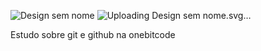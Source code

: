 ![Design sem nome](https://github.com/PedroKons/Aprendizado-git-github/assets/108807271/348c2d8f-3758-4f77-bed7-1a3f803ca652)
![Uploading Design sem nome.s<svg xmlns="http://www.w3.org/2000/svg" xmlns:xlink="http://www.w3.org/1999/xlink" width="6912" zoomAndPan="magnify" viewBox="0 0 5184 2592.000001" height="3456" preserveAspectRatio="xMidYMid meet" version="1.0"><defs><g/><clipPath id="67019e4806"><path d="M 678.585938 1428.984375 L 1291.496094 1428.984375 L 1291.496094 1972.582031 L 678.585938 1972.582031 Z M 678.585938 1428.984375 " clip-rule="nonzero"/></clipPath><clipPath id="13381b70b2"><path d="M 916.226562 919.546875 L 1291.496094 919.546875 L 1291.496094 1304.71875 L 916.226562 1304.71875 Z M 916.226562 919.546875 " clip-rule="nonzero"/></clipPath><clipPath id="9465785aa1"><path d="M 1371.699219 806.175781 L 1816.28125 806.175781 L 1816.28125 1112.132812 L 1371.699219 1112.132812 Z M 1371.699219 806.175781 " clip-rule="nonzero"/></clipPath><clipPath id="f8469dff21"><path d="M 1400.90625 1225.507812 L 2063.324219 1225.507812 L 2063.324219 1600.777344 L 1400.90625 1600.777344 Z M 1400.90625 1225.507812 " clip-rule="nonzero"/></clipPath><clipPath id="89d9e45750"><path d="M 1411.304688 1700.785156 L 1816.28125 1700.785156 L 1816.28125 2085.957031 L 1411.304688 2085.957031 Z M 1411.304688 1700.785156 " clip-rule="nonzero"/></clipPath></defs><path fill="#ffffff" d="M 1 0 L 5183 0 L 5183 2591 L 1 2591 Z M 1 0 " fill-opacity="1" fill-rule="nonzero"/><path fill="#101010" d="M 1 0 L 5183 0 L 5183 2591 L 1 2591 Z M 1 0 " fill-opacity="1" fill-rule="nonzero"/><g clip-path="url(#67019e4806)"><path fill="#fbc308" d="M 678.585938 1428.984375 L 1292.257812 1428.984375 L 1292.257812 1972.582031 L 678.585938 1972.582031 Z M 678.585938 1428.984375 " fill-opacity="1" fill-rule="nonzero"/></g><g clip-path="url(#13381b70b2)"><path fill="#fbc308" d="M 916.226562 919.546875 L 1291.496094 919.546875 L 1291.496094 1305.078125 L 916.226562 1305.078125 Z M 916.226562 919.546875 " fill-opacity="1" fill-rule="nonzero"/></g><g clip-path="url(#9465785aa1)"><path fill="#fbc308" d="M 1371.699219 806.175781 L 1816.292969 806.175781 L 1816.292969 1112.132812 L 1371.699219 1112.132812 Z M 1371.699219 806.175781 " fill-opacity="1" fill-rule="nonzero"/></g><g clip-path="url(#f8469dff21)"><path fill="#fbc308" d="M 1400.90625 1225.507812 L 2063.496094 1225.507812 L 2063.496094 1600.777344 L 1400.90625 1600.777344 Z M 1400.90625 1225.507812 " fill-opacity="1" fill-rule="nonzero"/></g><g clip-path="url(#89d9e45750)"><path fill="#fbc308" d="M 1411.304688 1700.785156 L 1816.035156 1700.785156 L 1816.035156 2085.957031 L 1411.304688 2085.957031 Z M 1411.304688 1700.785156 " fill-opacity="1" fill-rule="nonzero"/></g><path stroke-linecap="butt" transform="matrix(0, 8.376745, -8.376745, 0, 2327.914516, 743.003089)" fill="none" stroke-linejoin="miter" d="M 0.0000975749 2.000104 L 159.999868 2.000104 " stroke="#fbc308" stroke-width="4" stroke-opacity="1" stroke-miterlimit="4"/><g fill="#ffffff" fill-opacity="1"><g transform="translate(2723.966775, 1688.533104)"><g><path d="M 66.9375 -941.15625 L 66.9375 -378.875 L 354.78125 -378.875 C 460.546875 -378.875 539.53125 -402.96875 593.078125 -449.828125 C 647.96875 -498.03125 674.75 -567.640625 674.75 -660.015625 C 674.75 -752.390625 647.96875 -822.015625 593.078125 -868.875 C 539.53125 -917.0625 460.546875 -941.15625 354.78125 -941.15625 Z M 194.125 -828.703125 L 354.78125 -828.703125 C 413.6875 -828.703125 459.203125 -815.3125 491.328125 -783.1875 C 523.46875 -752.390625 539.53125 -710.890625 539.53125 -660.015625 C 539.53125 -609.140625 523.46875 -570.328125 491.328125 -538.1875 C 459.203125 -507.390625 413.6875 -491.328125 354.78125 -491.328125 L 194.125 -491.328125 Z M 66.9375 -250.359375 L 66.9375 0 L 194.125 0 L 194.125 -250.359375 Z M 66.9375 -250.359375 "/></g></g></g><g fill="#ffffff" fill-opacity="1"><g transform="translate(3464.266587, 1688.533104)"><g><path d="M 66.9375 -942.5 L 66.9375 -451.171875 L 194.125 -451.171875 C 238.296875 -411 282.484375 -368.171875 328 -321.3125 C 374.859375 -275.78125 435.109375 -214.203125 508.734375 -139.234375 C 583.703125 -64.265625 629.234375 -18.75 645.296875 -1.34375 L 813.984375 -1.34375 L 313.28125 -503.375 L 780.515625 -942.5 L 615.84375 -942.5 L 194.125 -544.890625 L 194.125 -942.5 Z M 66.9375 -336.03125 L 66.9375 -1.34375 L 194.125 -1.34375 L 194.125 -336.03125 Z M 66.9375 -336.03125 "/></g></g></g><g fill="#fbc308" fill-opacity="1"><g transform="translate(2573.073907, 2035.408452)"><g><path d="M 4.25 -130.921875 L 39.25 -130.921875 L 39.25 -0.421875 L 54.109375 -0.421875 L 54.109375 -130.921875 L 89.125 -130.921875 L 89.125 -144.71875 L 4.25 -144.71875 Z M 4.25 -130.921875 "/></g></g></g><g fill="#fbc308" fill-opacity="1"><g transform="translate(2687.648805, 2035.408452)"><g><path d="M 101.640625 0 L 101.640625 -13.796875 L 30.765625 -13.796875 L 30.765625 -65.140625 L 99.515625 -65.140625 L 99.515625 -79.140625 L 30.765625 -79.140625 L 30.765625 -130.5 L 101.640625 -130.5 L 101.640625 -144.28125 L 15.921875 -144.28125 L 15.921875 0 Z M 101.640625 0 "/></g></g></g><g fill="#fbc308" fill-opacity="1"><g transform="translate(2826.410764, 2035.408452)"><g><path d="M 148.3125 -44.140625 L 131.984375 -44.140625 C 126.890625 -34.796875 119.890625 -27.15625 110.96875 -21.640625 C 102.0625 -15.921875 92.09375 -13.15625 81.484375 -13.15625 C 65.5625 -13.15625 51.984375 -18.890625 40.734375 -30.765625 C 29.703125 -42.015625 24.40625 -55.8125 24.40625 -71.9375 C 24.40625 -88.0625 29.703125 -101.84375 40.734375 -113.3125 C 45.828125 -118.609375 51.984375 -122.859375 58.984375 -126.046875 C 65.78125 -129.21875 72.5625 -130.921875 79.359375 -130.921875 C 85.9375 -130.921875 91.671875 -130.078125 96.75 -128.578125 C 112.25 -123.921875 123.921875 -114.578125 131.765625 -100.359375 L 148.109375 -100.359375 C 142.59375 -113.9375 133.890625 -124.984375 121.796875 -133.46875 C 109.484375 -141.953125 96.125 -146.203125 81.484375 -146.203125 C 61.328125 -146.203125 44.34375 -138.765625 30.34375 -124.125 C 23.765625 -117.34375 18.671875 -109.28125 15.0625 -100.359375 C 11.25 -91.453125 9.546875 -81.90625 9.546875 -71.9375 C 9.546875 -51.5625 16.34375 -34.375 30.34375 -19.953125 C 44.34375 -5.09375 61.328125 2.125 81.484375 2.125 C 96.125 2.125 109.484375 -2.125 122.015625 -10.609375 C 134.109375 -19.09375 142.796875 -30.125 148.3125 -44.140625 Z M 148.3125 -44.140625 "/></g></g></g><g fill="#fbc308" fill-opacity="1"><g transform="translate(3002.302096, 2035.408452)"><g><path d="M 30.765625 0 L 30.765625 -64.5 L 96.328125 -64.5 L 96.328125 0 L 111.1875 0 L 111.1875 -144.28125 L 96.328125 -144.28125 L 96.328125 -79.359375 L 30.765625 -79.359375 L 30.765625 -144.28125 L 15.921875 -144.28125 L 15.921875 0 Z M 30.765625 0 "/></g></g></g><g fill="#fbc308" fill-opacity="1"><g transform="translate(3150.611619, 2035.408452)"><g/></g></g><g fill="#fbc308" fill-opacity="1"><g transform="translate(3229.118043, 2035.408452)"><g><path d="M 55.8125 -67.90625 C 74.484375 -63.4375 87.203125 -58.5625 94 -53.046875 C 98.671875 -49.234375 101 -44.34375 101 -38.40625 C 101 -32.46875 99.734375 -27.578125 97.1875 -24.1875 C 90.8125 -15.28125 79.359375 -10.828125 63.234375 -10.828125 C 40.734375 -10.828125 28.015625 -18.453125 25.25 -33.734375 L 7.84375 -33.734375 C 12.9375 -9.34375 31.40625 2.765625 63.234375 2.765625 C 77.453125 2.765625 89.328125 -0.21875 98.875 -6.578125 C 110.34375 -14 116.28125 -25.03125 116.28125 -39.46875 C 116.28125 -51.34375 111.609375 -60.46875 102.28125 -66.84375 C 95.703125 -71.5 85.09375 -75.75 70.453125 -79.578125 C 55.59375 -83.390625 46.046875 -86.578125 41.59375 -88.90625 C 31.828125 -93.78125 26.953125 -100.578125 27.15625 -109.484375 C 27.15625 -114.15625 28.015625 -118.1875 30.125 -121.15625 C 35.640625 -129.4375 45.40625 -133.671875 59.40625 -133.671875 C 79.140625 -133.671875 90.390625 -127.3125 93.359375 -115 L 109.484375 -115 C 104.1875 -135.796875 87.421875 -146.40625 59.40625 -146.40625 C 46.6875 -146.40625 35.4375 -143.015625 26.09375 -136.21875 C 16.546875 -129.4375 11.671875 -119.46875 11.671875 -105.875 C 11.671875 -87.421875 26.53125 -74.6875 55.8125 -67.90625 Z M 55.8125 -67.90625 "/></g></g></g><g fill="#fbc308" fill-opacity="1"><g transform="translate(3372.123336, 2035.408452)"><g><path d="M 143.015625 -72.5625 C 143.015625 -56.015625 137.078125 -42.015625 125.609375 -30.5625 C 113.9375 -18.890625 99.9375 -13.15625 83.609375 -13.15625 C 67.265625 -13.15625 53.265625 -18.890625 41.796875 -30.5625 C 30.125 -42.015625 24.40625 -56.015625 24.40625 -72.5625 C 24.40625 -88.6875 30.125 -102.703125 41.796875 -114.375 C 53.265625 -125.828125 67.265625 -131.765625 83.609375 -131.765625 C 99.9375 -131.765625 113.9375 -125.828125 125.609375 -114.375 C 137.078125 -102.703125 143.015625 -88.6875 143.015625 -72.5625 Z M 157.875 -72.5625 C 157.875 -82.75 155.75 -92.296875 151.921875 -101.421875 C 148.109375 -110.34375 142.796875 -118.1875 136.015625 -124.984375 C 129.21875 -131.5625 121.375 -136.859375 112.453125 -140.6875 C 103.328125 -144.5 93.78125 -146.625 83.609375 -146.625 C 73.421875 -146.625 63.65625 -144.5 54.75 -140.6875 C 45.828125 -136.859375 37.984375 -131.5625 31.1875 -124.984375 C 24.40625 -118.1875 19.09375 -110.34375 15.28125 -101.421875 C 11.453125 -92.296875 9.546875 -82.75 9.546875 -72.5625 C 9.546875 -62.390625 11.453125 -52.625 15.28125 -43.703125 C 19.09375 -34.59375 24.40625 -26.734375 31.1875 -19.953125 C 37.984375 -13.15625 45.828125 -7.84375 54.75 -4.03125 C 63.65625 -0.21875 73.421875 1.703125 83.609375 1.703125 C 93.78125 1.703125 103.328125 -0.21875 112.453125 -4.03125 C 121.375 -7.84375 129.21875 -13.15625 136.015625 -19.953125 C 142.796875 -26.734375 148.109375 -34.59375 151.921875 -43.703125 C 155.75 -52.625 157.875 -62.390625 157.875 -72.5625 Z M 157.875 -72.5625 "/></g></g></g><g fill="#fbc308" fill-opacity="1"><g transform="translate(3560.744673, 2035.408452)"><g><path d="M 30.765625 -14.859375 L 30.765625 -144.28125 L 15.921875 -144.28125 L 15.921875 0 L 82.328125 0 L 82.328125 -14.859375 Z M 30.765625 -14.859375 "/></g></g></g><g fill="#fbc308" fill-opacity="1"><g transform="translate(3668.530211, 2035.408452)"><g><path d="M 120.3125 -47.75 L 120.3125 -144.28125 L 105.453125 -144.28125 L 105.453125 -45.625 C 105.453125 -39.671875 104.390625 -34.796875 102.28125 -30.765625 C 96.125 -18.890625 84.234375 -12.9375 66.625 -12.9375 C 55.171875 -12.9375 46.046875 -15.484375 39.25 -20.578125 C 31.40625 -26.3125 27.578125 -34.59375 27.578125 -45.625 L 27.578125 -144.28125 L 12.734375 -144.28125 L 12.734375 -47.75 C 12.734375 -32.046875 17.828125 -19.734375 28.015625 -10.828125 C 37.5625 -2.328125 50.5 1.90625 66.625 1.90625 C 82.546875 1.90625 95.265625 -2.328125 105.03125 -10.828125 C 115.21875 -19.734375 120.3125 -32.046875 120.3125 -47.75 Z M 120.3125 -47.75 "/></g></g></g><g fill="#fbc308" fill-opacity="1"><g transform="translate(3822.78038, 2035.408452)"><g><path d="M 4.25 -130.921875 L 39.25 -130.921875 L 39.25 -0.421875 L 54.109375 -0.421875 L 54.109375 -130.921875 L 89.125 -130.921875 L 89.125 -144.71875 L 4.25 -144.71875 Z M 4.25 -130.921875 "/></g></g></g><g fill="#fbc308" fill-opacity="1"><g transform="translate(3937.355279, 2035.408452)"><g><path d="M 30.765625 0 L 30.765625 -144.28125 L 15.921875 -144.28125 L 15.921875 0 Z M 30.765625 0 "/></g></g></g><g fill="#fbc308" fill-opacity="1"><g transform="translate(4005.253238, 2035.408452)"><g><path d="M 143.015625 -72.5625 C 143.015625 -56.015625 137.078125 -42.015625 125.609375 -30.5625 C 113.9375 -18.890625 99.9375 -13.15625 83.609375 -13.15625 C 67.265625 -13.15625 53.265625 -18.890625 41.796875 -30.5625 C 30.125 -42.015625 24.40625 -56.015625 24.40625 -72.5625 C 24.40625 -88.6875 30.125 -102.703125 41.796875 -114.375 C 53.265625 -125.828125 67.265625 -131.765625 83.609375 -131.765625 C 99.9375 -131.765625 113.9375 -125.828125 125.609375 -114.375 C 137.078125 -102.703125 143.015625 -88.6875 143.015625 -72.5625 Z M 157.875 -72.5625 C 157.875 -82.75 155.75 -92.296875 151.921875 -101.421875 C 148.109375 -110.34375 142.796875 -118.1875 136.015625 -124.984375 C 129.21875 -131.5625 121.375 -136.859375 112.453125 -140.6875 C 103.328125 -144.5 93.78125 -146.625 83.609375 -146.625 C 73.421875 -146.625 63.65625 -144.5 54.75 -140.6875 C 45.828125 -136.859375 37.984375 -131.5625 31.1875 -124.984375 C 24.40625 -118.1875 19.09375 -110.34375 15.28125 -101.421875 C 11.453125 -92.296875 9.546875 -82.75 9.546875 -72.5625 C 9.546875 -62.390625 11.453125 -52.625 15.28125 -43.703125 C 19.09375 -34.59375 24.40625 -26.734375 31.1875 -19.953125 C 37.984375 -13.15625 45.828125 -7.84375 54.75 -4.03125 C 63.65625 -0.21875 73.421875 1.703125 83.609375 1.703125 C 93.78125 1.703125 103.328125 -0.21875 112.453125 -4.03125 C 121.375 -7.84375 129.21875 -13.15625 136.015625 -19.953125 C 142.796875 -26.734375 148.109375 -34.59375 151.921875 -43.703125 C 155.75 -52.625 157.875 -62.390625 157.875 -72.5625 Z M 157.875 -72.5625 "/></g></g></g><g fill="#fbc308" fill-opacity="1"><g transform="translate(4193.874576, 2035.408452)"><g><path d="M 30.765625 -106.3125 L 111.828125 8.90625 L 111.828125 -144.28125 L 96.96875 -144.28125 L 96.96875 -38.1875 L 15.921875 -153.40625 L 15.921875 0 L 30.765625 0 Z M 30.765625 -106.3125 "/></g></g></g><g fill="#fbc308" fill-opacity="1"><g transform="translate(4342.82064, 2035.408452)"><g><path d="M 55.8125 -67.90625 C 74.484375 -63.4375 87.203125 -58.5625 94 -53.046875 C 98.671875 -49.234375 101 -44.34375 101 -38.40625 C 101 -32.46875 99.734375 -27.578125 97.1875 -24.1875 C 90.8125 -15.28125 79.359375 -10.828125 63.234375 -10.828125 C 40.734375 -10.828125 28.015625 -18.453125 25.25 -33.734375 L 7.84375 -33.734375 C 12.9375 -9.34375 31.40625 2.765625 63.234375 2.765625 C 77.453125 2.765625 89.328125 -0.21875 98.875 -6.578125 C 110.34375 -14 116.28125 -25.03125 116.28125 -39.46875 C 116.28125 -51.34375 111.609375 -60.46875 102.28125 -66.84375 C 95.703125 -71.5 85.09375 -75.75 70.453125 -79.578125 C 55.59375 -83.390625 46.046875 -86.578125 41.59375 -88.90625 C 31.828125 -93.78125 26.953125 -100.578125 27.15625 -109.484375 C 27.15625 -114.15625 28.015625 -118.1875 30.125 -121.15625 C 35.640625 -129.4375 45.40625 -133.671875 59.40625 -133.671875 C 79.140625 -133.671875 90.390625 -127.3125 93.359375 -115 L 109.484375 -115 C 104.1875 -135.796875 87.421875 -146.40625 59.40625 -146.40625 C 46.6875 -146.40625 35.4375 -143.015625 26.09375 -136.21875 C 16.546875 -129.4375 11.671875 -119.46875 11.671875 -105.875 C 11.671875 -87.421875 26.53125 -74.6875 55.8125 -67.90625 Z M 55.8125 -67.90625 "/></g></g></g></svg>vg…]()


Estudo sobre git e github na onebitcode
